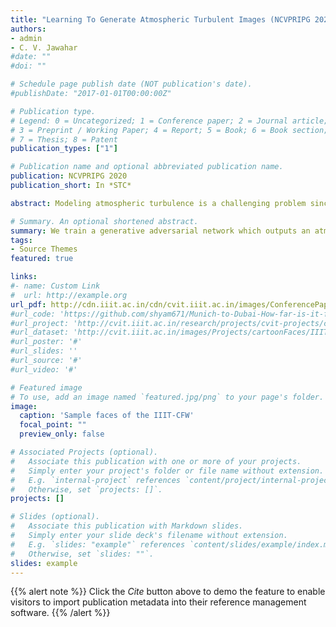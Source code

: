 ```yaml
---
title: "Learning To Generate Atmospheric Turbulent Images (NCVPRIPG 2020)"
authors:
- admin
- C. V. Jawahar
#date: ""
#doi: ""

# Schedule page publish date (NOT publication's date).
#publishDate: "2017-01-01T00:00:00Z"

# Publication type.
# Legend: 0 = Uncategorized; 1 = Conference paper; 2 = Journal article;
# 3 = Preprint / Working Paper; 4 = Report; 5 = Book; 6 = Book section;
# 7 = Thesis; 8 = Patent
publication_types: ["1"]

# Publication name and optional abbreviated publication name.
publication: NCVPRIPG 2020
publication_short: In *STC*

abstract: Modeling atmospheric turbulence is a challenging problem since the light rays arbitrarily bend before entering the camera. Such models are critical to extend computer vision solutions developed in the laboratory to real-world use cases. Simulating atmospheric turbulence by using statistical models or by computer graphics is often computationally expensive. To overcome this problem, we train a generative adversarial network which outputs an atmospheric turbulent image by utilizing less computational resources than traditional methods. We propose a novel loss function to efficiently learn the atmospheric turbulence at the finer level. Experiments show that by using the proposed loss function, our network outperforms the existing state-of-the-art image to image translation network in turbulent image generation. We also perform extensive ablation studies on the loss function to demonstrate the improvement in the perceptual quality of turbulent images.

# Summary. An optional shortened abstract.
summary: We train a generative adversarial network which outputs an atmospheric turbulent image by utilizing less computational resources than traditional methods.
tags:
- Source Themes
featured: true

links:
#- name: Custom Link
#  url: http://example.org
url_pdf: http://cdn.iiit.ac.in/cdn/cvit.iiit.ac.in/images/ConferencePapers/2019/Generate_Atmospheric_Turbulent_Images_NCVPRIPG2019.pdf
#url_code: 'https://github.com/shyam671/Munich-to-Dubai-How-far-is-it-for-Semantic-Segmentation'
#url_project: 'http://cvit.iiit.ac.in/research/projects/cvit-projects/cartoonfaces'
#url_dataset: 'http://cvit.iiit.ac.in/images/Projects/cartoonFaces/IIIT-CFW1.0.zip'
#url_poster: '#'
#url_slides: ''
#url_source: '#'
#url_video: '#'

# Featured image
# To use, add an image named `featured.jpg/png` to your page's folder. 
image:
  caption: 'Sample faces of the IIIT-CFW'
  focal_point: ""
  preview_only: false

# Associated Projects (optional).
#   Associate this publication with one or more of your projects.
#   Simply enter your project's folder or file name without extension.
#   E.g. `internal-project` references `content/project/internal-project/index.md`.
#   Otherwise, set `projects: []`.
projects: []

# Slides (optional).
#   Associate this publication with Markdown slides.
#   Simply enter your slide deck's filename without extension.
#   E.g. `slides: "example"` references `content/slides/example/index.md`.
#   Otherwise, set `slides: ""`.
slides: example
---
```


{{% alert note %}}
Click the *Cite* button above to demo the feature to enable visitors to import publication metadata into their reference management software.
{{% /alert %}}

